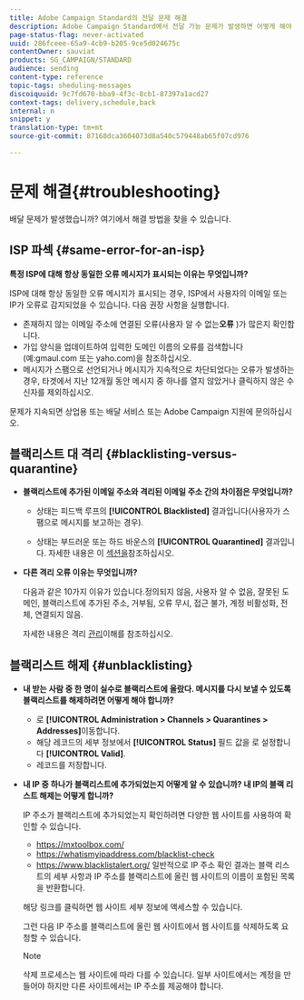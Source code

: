 ```yaml
---
title: Adobe Campaign Standard의 전달 문제 해결
description: Adobe Campaign Standard에서 전달 가능 문제가 발생하면 어떻게 해야 하는지 살펴보십시오.
page-status-flag: never-activated
uuid: 286fceee-65a9-4cb9-b205-9ce5d024675c
contentOwner: sauviat
products: SG_CAMPAIGN/STANDARD
audience: sending
content-type: reference
topic-tags: sheduling-messages
discoiquuid: 9c7fd670-bba9-4f3c-8cb1-87397a1acd27
context-tags: delivery,schedule,back
internal: n
snippet: y
translation-type: tm+mt
source-git-commit: 87168dca3604073d8a540c579448ab65f07cd976

---
```



# 문제 해결{#troubleshooting}

배달 문제가 발생했습니까? 여기에서 해결 방법을 찾을 수 있습니다.

## ISP 파섹 {#same-error-for-an-isp}

**특정 ISP에 대해 항상 동일한 오류 메시지가 표시되는 이유는 무엇입니까?**

ISP에 대해 항상 동일한 오류 메시지가 표시되는 경우, ISP에서 사용자의 이메일 또는 IP가 오류로 감지되었을 수 있습니다. 다음 권장 사항을 실행합니다.
* 존재하지 않는 이메일 주소에 연결된 오류(사용자 알 수 없는&#x200B;**오류** )가 많은지 확인합니다.
* 가입 양식을 업데이트하여 입력한 도메인 이름의 오류를 검색합니다(예:gmaul.com 또는 yaho.com)을 참조하십시오.
* 메시지가 스팸으로 선언되거나 메시지가 지속적으로 차단되었다는 오류가 발생하는 경우, 타겟에서 지난 12개월 동안 메시지 중 하나를 열지 않았거나 클릭하지 않은 수신자를 제외하십시오.

문제가 지속되면 상업용 또는 배달 서비스 또는 Adobe Campaign 지원에 문의하십시오.

## 블랙리스트 대 격리 {#blacklisting-versus-quarantine}

* **블랙리스트에 추가된 이메일 주소와 격리된 이메일 주소 간의 차이점은 무엇입니까?**

   * 상태는 피드백 루프의 **[!UICONTROL Blacklisted]** 결과입니다(사용자가 스팸으로 메시지를 보고하는 경우).

   * 상태는 부드러운 또는 하드 바운스의 **[!UICONTROL Quarantined]** 결과입니다.
   자세한 내용은 이 [섹션을](../../sending/using/understanding-quarantine-management.md#quarantine-vs-blacklisting)참조하십시오.

* **다른 격리 오류 이유는 무엇입니까?**

   다음과 같은 10가지 이유가 있습니다.정의되지 않음, 사용자 알 수 없음, 잘못된 도메인, 블랙리스트에 추가된 주소, 거부됨, 오류 무시, 접근 불가, 계정 비활성화, 전체, 연결되지 않음.

   자세한 내용은 격리 [관리](../../sending/using/understanding-quarantine-management.md)이해를 참조하십시오.

## 블랙리스트 해제 {#unblacklisting}

* **내 받는 사람 중 한 명이 실수로 블랙리스트에 올랐다. 메시지를 다시 보낼 수 있도록 블랙리스트를 해제하려면 어떻게 해야 합니까?**

   * 로 **[!UICONTROL Administration > Channels > Quarantines > Addresses]**&#x200B;이동합니다.
   * 해당 레코드의 세부 정보에서 **[!UICONTROL Status]** 필드 값을 로 설정합니다 **[!UICONTROL Valid]**.
   * 레코드를 저장합니다.

* **내 IP 중 하나가 블랙리스트에 추가되었는지 어떻게 알 수 있습니까? 내 IP의 블랙 리스트 해제는 어떻게 합니까?**

   IP 주소가 블랙리스트에 추가되었는지 확인하려면 다양한 웹 사이트를 사용하여 확인할 수 있습니다.
   * https://mxtoolbox.com/
   * https://whatismyipaddress.com/blacklist-check
   * https://www.blacklistalert.org/
   일반적으로 IP 주소 확인 결과는 블랙 리스트의 세부 사항과 IP 주소를 블랙리스트에 올린 웹 사이트의 이름이 포함된 목록을 반환합니다.

   해당 링크를 클릭하면 웹 사이트 세부 정보에 액세스할 수 있습니다.

   그런 다음 IP 주소를 블랙리스트에 올린 웹 사이트에서 웹 사이트를 삭제하도록 요청할 수 있습니다.

   >[!NOTE]
   >
   >삭제 프로세스는 웹 사이트에 따라 다를 수 있습니다. 일부 사이트에서는 계정을 만들어야 하지만 다른 사이트에서는 IP 주소를 제공해야 합니다.
